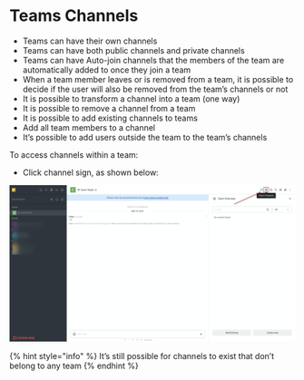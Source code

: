 # Teams Channels

* Teams can have their own channels
* Teams can have both public channels and private channels
* Teams can have Auto-join channels that the members of the team are automatically added to once they join a team
* When a team member leaves or is removed from a team, it is possible to decide if the user will also be removed from the team’s channels or not
* It is possible to transform a channel into a team \(one way\)
* It is possible to remove a channel from a team
* It is possible to add existing channels to teams
* Add all team members to a channel
* It’s possible to add users outside the team to the team’s channels

To access channels within a team:

* Click channel sign, as shown below:

![](../../../../../.gitbook/assets/image%20%28374%29.png)

{% hint style="info" %}
It’s still possible for channels to exist that don’t belong to any team
{% endhint %}



